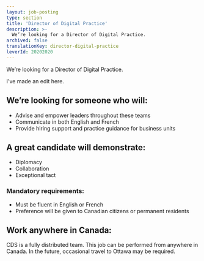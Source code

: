 ```yaml
---
layout: job-posting
type: section
title: 'Director of Digital Practice'
description: >-
  We’re looking for a Director of Digital Practice. 
archived: false
translationKey: director-digital-practice
leverId: 20202020
---
```


We’re looking for a Director of Digital Practice. 

I've made an edit here. 

## We’re looking for someone who will:
* Advise and empower leaders throughout these teams
* Communicate in both English and French
* Provide hiring support and practice guidance for business units

## A great candidate will demonstrate:
* Diplomacy
* Collaboration
* Exceptional tact

### Mandatory requirements:
* Must be fluent in English or French
* Preference will be given to Canadian citizens or permanent residents

## Work anywhere in Canada:
CDS is a fully distributed team. This job can be performed from anywhere in Canada. In the future, occasional travel to Ottawa may be required.

